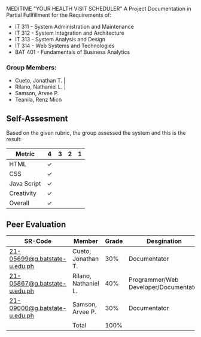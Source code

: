 MEDITIME "YOUR HEALTH VISIT SCHEDULER"
A Project Documentation in Partial Fullfillment for the Requirements of:
* IT 311 - System Administration and Maintenance
* IT 312 - System Integration and Architecture
* IT 313 - System Analysis and Design
* IT 314 - Web Systems and Technologies
* BAT 401 - Fundamentals of Business Analytics

### Group Members:
* Cueto, Jonathan T. | 
* Rilano, Nathaniel L. | 
* Samson, Arvee P. 
* Teanila, Renz Mico 

## Self-Assesment
Based on the given rubric, the group assessed the system and this is the result:

|    Metric   |  4  |  3  |  2  |  1  |
| ----------- | --- | --- | --- | --- |
| HTML        |  ✓  |     |     |     |
| CSS         |  ✓  |     |     |     |
| Java Script |  ✓  |     |     |     |
| Creativity  |  ✓  |     |     |     |
| Overall     |  ✓  |     |     |     |

## Peer Evaluation

| SR-Code                      |         Member         |  Grade  |              Desgination              |
| ---------------------------- | ---------------------- | ------- | --------------------------------------|   
| 21-05699@g.batstate-u.edu.ph | Cueto, Jonathan T.     |   30%   | Documentator                          |
| 21-05867@g.batstate-u.edu.ph | Rilano, Nathaniel L.   |   40%   | Programmer/Web Developer/Documentator |
| 21-09000@g.batstate-u.edu.ph | Samson, Arvee P.       |   30%   | Documentator                          |
|                              | Total                  |   100%  |                                       |
